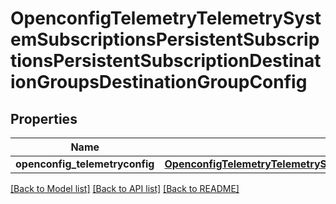 # OpenconfigTelemetryTelemetrySystemSubscriptionsPersistentSubscriptionsPersistentSubscriptionDestinationGroupsDestinationGroupConfig

## Properties
Name | Type | Description | Notes
------------ | ------------- | ------------- | -------------
**openconfig_telemetryconfig** | [**OpenconfigTelemetryTelemetrySystemOpenconfigtelemetrytelemetrysystemDestinationgroupsConfig**](OpenconfigTelemetryTelemetrySystemOpenconfigtelemetrytelemetrysystemDestinationgroupsConfig.md) |  | [optional] 

[[Back to Model list]](../README.md#documentation-for-models) [[Back to API list]](../README.md#documentation-for-api-endpoints) [[Back to README]](../README.md)


